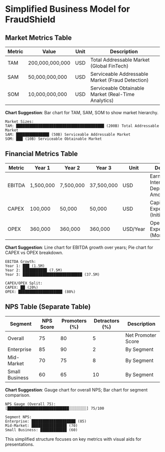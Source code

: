 # Simplified Business Model for FraudShield

## Market Metrics Table

| Metric |     Value      | Unit | Description |
|--------|-----------------|------|-------------|
| TAM    | 200,000,000,000 | USD  | Total Addressable Market (Global FinTech) |
| SAM    | 50,000,000,000  | USD  | Serviceable Addressable Market (Fraud Detection) |
| SOM    | 10,000,000,000  | USD  | Serviceable Obtainable Market (Real-Time Analytics) |

**Chart Suggestion**: Bar chart for TAM, SAM, SOM to show market hierarchy.

```
Market Sizes:
TAM: ████████████████████████████████████████ (200B) Total Addressable Market
SAM: ███████████████ (50B) Serviceable Addressable Market
SOM: ███ (10B) Serviceable Obtainable Market
```

## Financial Metrics Table

| Metric | Year 1 | Year 2 | Year 3 | Unit | Description |
|--------|--------|--------|--------|------|-------------|
| EBITDA | 1,500,000 | 7,500,000 | 37,500,000 | USD | Earnings Before Interest, Taxes, Depreciation, Amortization |
| CAPEX  | 100,000 | 50,000 | 50,000 | USD | Capital Expenditures (Initial/Ongoing) |
| OPEX   | 360,000 | 360,000 | 360,000 | USD/Year | Operating Expenses (Monthly $30K) |

**Chart Suggestion**: Line chart for EBITDA growth over years; Pie chart for CAPEX vs OPEX breakdown.

```
EBITDA Growth:
Year 1: ███ (1.5M)
Year 2: ███████████ (7.5M)
Year 3: ███████████████████████████ (37.5M)

CAPEX/OPEX Split:
CAPEX: ██ (20%)
OPEX: ████████████████████ (80%)
```

## NPS Table (Separate Table)

| Segment | NPS Score | Promoters (%) | Detractors (%) | Description |
|---------|-----------|---------------|----------------|-------------|
| Overall | 75 | 80 | 5 | Net Promoter Score |
| Enterprise | 85 | 90 | 2 | By Segment |
| Mid-Market | 70 | 75 | 8 | By Segment |
| Small Business | 60 | 65 | 10 | By Segment |

**Chart Suggestion**: Gauge chart for overall NPS; Bar chart for segment comparison.

```
NPS Gauge (Overall 75):
[████████████████████████████░░░░░░░░] 75/100

Segment NPS:
Enterprise: ████████████████████ (85)
Mid-Market: ████████████████ (70)
Small Business: ████████████ (60)
```

This simplified structure focuses on key metrics with visual aids for presentations.
